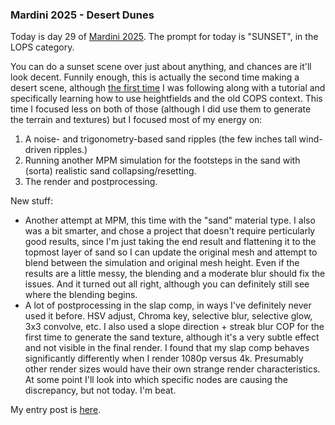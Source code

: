 ### Mardini 2025 - Desert Dunes

Today is day 29 of [Mardini 2025][mardini-2025]. The prompt for today is "SUNSET",
in the LOPS category.

You can do a sunset scene over just about anything, and chances are it'll look decent.
Funnily enough, this is actually the second time making a desert scene, although [the
first time][day-62] I was following along with a tutorial and specifically learning how
to use heightfields and the old COPS context. This time I focused less on both of those
(although I did use them to generate the terrain and textures) but I focused most of my
energy on:

  1. A noise- and trigonometry-based sand ripples (the few inches tall wind-driven
     ripples.)
  2. Running another MPM simulation for the footsteps in the sand with (sorta) realistic
     sand collapsing/resetting.
  3. The render and postprocessing.

New stuff:

  - Another attempt at MPM, this time with the "sand" material type. I also was a bit
    smarter, and chose a project that doesn't require perticularly good results, since
    I'm just taking the end result and flattening it to the topmost layer of sand
    so I can update the original mesh and attempt to blend between the simulation and
    original mesh height. Even if the results are a little messy, the blending and
    a moderate blur should fix the issues. And it turned out all right, although
    you can definitely still see where the blending begins.
  - A lot of postprocessing in the slap comp, in ways I've definitely never used it
    before. HSV adjust, Chroma key, selective blur, selective glow,
    3x3 convolve, etc. I also used a slope direction + streak blur COP for the first
    time to generate the sand texture, although it's a very subtle effect and not
    visible in the final render. I found that my slap comp behaves significantly
    differently when I render 1080p versus 4k. Presumably other render sizes would
    have their own strange render characteristics. At some point I'll look into which
    specific nodes are causing the discrepancy, but not today. I'm beat.

My entry post is [here][entry-post].

[mardini-2025]: https://www.sidefx.com/community-main-menu/contests-jams/mardini-2025/
[day-62]: https://brandonslade.me/houdini-practice/62
[entry-post]: https://www.sidefx.com/forum/topic/100340/?page=1#post-442101
